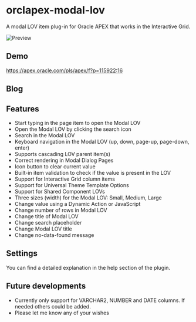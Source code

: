 # orclapex-modal-lov
A modal LOV item plug-in for Oracle APEX that works in the Interactive Grid.

![Preview](https://github.com/mennooo/orclapex-modal-lov/blob/master/preview.gif "Preview")

## Demo
https://apex.oracle.com/pls/apex/f?p=115922:16

## Blog

## Features
* Start typing in the page item to open the Modal LOV
* Open the Modal LOV by clicking the search icon
* Search in the Modal LOV
* Keyboard navigation in the Modal LOV (up, down, page-up, page-down, enter)
* Supports cascading LOV parent item(s)
* Correct rendering in Modal Dialog Pages
* Icon button to clear current value
* Built-in item validation to check if the value is present in the LOV
* Support for Interactive Grid column items
* Support for Universal Theme Template Options
* Support for Shared Component LOVs
* Three sizes (width) for the Modal LOV: Small, Medium, Large
* Change value using a Dynamic Action or JavaScript
* Change number of rows in Modal LOV
* Change title of Modal LOV
* Change search placeholder
* Change Modal LOV title
* Change no-data-found message

## Settings
You can find a detailed explanation in the help section of the plugin.

## Future developments
* Currently only support for VARCHAR2, NUMBER and DATE columns. If needed others could be added.
* Please let me know any of your wishes

